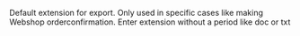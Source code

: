 Default extension for export. Only used in specific cases like making Webshop orderconfirmation. Enter extension without a period like doc or txt